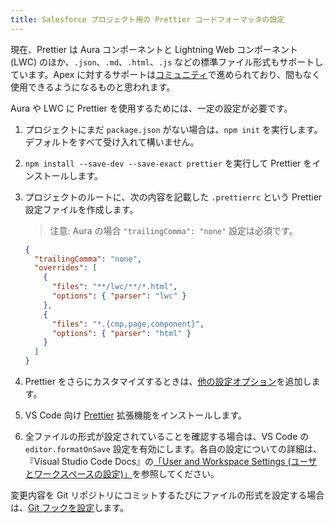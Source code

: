 ```yaml
---
title: Salesforce プロジェクト用の Prettier コードフォーマッタの設定
---
```


現在、Prettier は Aura コンポーネントと Lightning Web コンポーネント \(LWC\) のほか、`.json`、`.md`、`.html`、`.js` などの標準ファイル形式もサポートしています。Apex に対するサポートは[コミュニティ](https://github.com/dangmai/prettier-plugin-apex)で進められており、間もなく使用できるようになるものと思われます。

Aura や LWC に Prettier を使用するためには、一定の設定が必要です。

1. プロジェクトにまだ `package.json` がない場合は、`npm init` を実行します。
   デフォルトをすべて受け入れて構いません。

1. `npm install --save-dev --save-exact prettier` を実行して Prettier をインストールします。

1. プロジェクトのルートに、次の内容を記載した `.prettierrc` という Prettier 設定ファイルを作成します。

   > 注意: Aura の場合 `"trailingComma": "none"` 設定は必須です。

   ```json
   {
     "trailingComma": "none",
     "overrides": [
       {
         "files": "**/lwc/**/*.html",
         "options": { "parser": "lwc" }
       },
       {
         "files": "*.{cmp,page,component}",
         "options": { "parser": "html" }
       }
     ]
   }
   ```

1. Prettier をさらにカスタマイズするときは、[他の設定オプション](https://prettier.io/docs/en/options.html)を追加します。

1. VS Code 向け [Prettier](https://marketplace.visualstudio.com/items?itemName=esbenp.prettier-vscode) 拡張機能をインストールします。

1. 全ファイルの形式が設定されていることを確認する場合は、VS Code の `editor.formatOnSave` 設定を有効にします。各自の設定についての詳細は、『Visual Studio Code Docs』の[「User and Workspace Settings \(ユーザとワークスペースの設定\)」](https://code.visualstudio.com/docs/getstarted/settings)を参照してください。

変更内容を Git リポジトリにコミットするたびにファイルの形式を設定する場合は、[Git フックを設定](https://prettier.io/docs/en/precommit.html)します。
